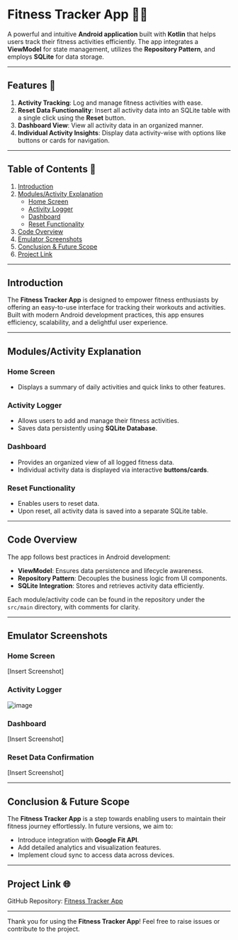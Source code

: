 # Fitness Tracker App 🏋️‍♂️

A powerful and intuitive **Android application** built with **Kotlin** that helps users track their fitness activities efficiently. The app integrates a **ViewModel** for state management, utilizes the **Repository Pattern**, and employs **SQLite** for data storage.

---

## Features 🚀

1. **Activity Tracking**: Log and manage fitness activities with ease.  
2. **Reset Data Functionality**: Insert all activity data into an SQLite table with a single click using the **Reset** button.  
3. **Dashboard View**: View all activity data in an organized manner.  
4. **Individual Activity Insights**: Display data activity-wise with options like buttons or cards for navigation.  

---

## Table of Contents 📑

1. [Introduction](#introduction)  
2. [Modules/Activity Explanation](#modulesactivity-explanation)  
   - [Home Screen](#home-screen)  
   - [Activity Logger](#activity-logger)  
   - [Dashboard](#dashboard)  
   - [Reset Functionality](#reset-functionality)  
3. [Code Overview](#code-overview)  
4. [Emulator Screenshots](#emulator-screenshots)  
5. [Conclusion & Future Scope](#conclusion--future-scope)  
6. [Project Link](#project-link)  

---

## Introduction

The **Fitness Tracker App** is designed to empower fitness enthusiasts by offering an easy-to-use interface for tracking their workouts and activities. Built with modern Android development practices, this app ensures efficiency, scalability, and a delightful user experience.

---

## Modules/Activity Explanation

### Home Screen  
- Displays a summary of daily activities and quick links to other features.

### Activity Logger  
- Allows users to add and manage their fitness activities.  
- Saves data persistently using **SQLite Database**.

### Dashboard  
- Provides an organized view of all logged fitness data.  
- Individual activity data is displayed via interactive **buttons/cards**.

### Reset Functionality  
- Enables users to reset data.  
- Upon reset, all activity data is saved into a separate SQLite table.

---

## Code Overview

The app follows best practices in Android development:  
- **ViewModel**: Ensures data persistence and lifecycle awareness.  
- **Repository Pattern**: Decouples the business logic from UI components.  
- **SQLite Integration**: Stores and retrieves activity data efficiently.

Each module/activity code can be found in the repository under the `src/main` directory, with comments for clarity.

---

## Emulator Screenshots

### Home Screen  
[Insert Screenshot]

### Activity Logger  
![image](https://github.com/user-attachments/assets/fd5283a3-39d3-48ee-9a31-92e79dd601c5)


### Dashboard  
[Insert Screenshot]

### Reset Data Confirmation  
[Insert Screenshot]

---

## Conclusion & Future Scope

The **Fitness Tracker App** is a step towards enabling users to maintain their fitness journey effortlessly. In future versions, we aim to:  
- Introduce integration with **Google Fit API**.  
- Add detailed analytics and visualization features.  
- Implement cloud sync to access data across devices.

---

## Project Link 🌐

GitHub Repository: [Fitness Tracker App](https://github.com/your-username/fitness-tracker-app)  

---

Thank you for using the **Fitness Tracker App**! Feel free to raise issues or contribute to the project.  
